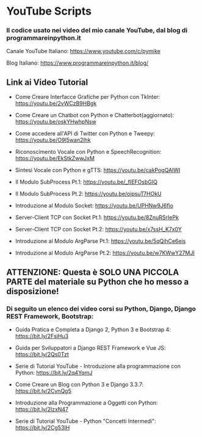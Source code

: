 # YouTube Scripts

### Il codice usato nei video del mio canale YouTube, dal blog di programmareinpython.it

Canale YouTube Italiano: https://www.youtube.com/c/pymike

Blog Italiano: https://www.programmareinpython.it/blog/

## Link ai Video Tutorial

+ Come Creare Interfacce Grafiche per Python con TkInter: https://youtu.be/2vWCzB9HBgk

+ Come Creare un Chatbot con Python e Chatterbot(aggiornato): https://youtu.be/oskYHwhpNsw

+ Come accedere all'API di Twitter con Python e Tweepy: https://youtu.be/O9l5wan2lhk

+ Riconoscimento Vocale con Python e SpeechRecognition: https://youtu.be/EkStkZwwJxM

+ Sintesi Vocale con Python e gTTS: https://youtu.be/cakPogQAlWI

+ Il Modulo SubProcess Pt.1: https://youtu.be/_fIEFOsbGIQ 

+ Il Modulo SubProcess Pt.2: https://youtu.be/oipsuT7HOkU

+ Introduzione al Modulo Socket: https://youtu.be/UPHNw9J6fio

+ Server-Client TCP con Socket Pt.1: https://youtu.be/8ZnuRSrIePk

+ Server-Client TCP con Socket Pt.2: https://youtu.be/x7ssH_K7x0Y

+ Introduzione al Modulo ArgParse Pt.1: https://youtu.be/5qQihCe6eis

+ Introduzione al Modulo ArgParse Pt.2: https://youtu.be/w7KWwY27MJI 


## ATTENZIONE: Questa è SOLO UNA PICCOLA PARTE del materiale su Python che ho messo a disposizione!
### Di seguito un elenco dei video corsi su Python, Django, Django REST Framework, Bootstrap:

+ Guida Pratica e Completa a Django 2, Python 3 e Bootstrap 4: https://bit.ly/2FsiHu3

+ Guida per Sviluppatori a Django REST Framework e Vue JS: https://bit.ly/2Qs0Tzt

+ Serie di Tutorial YouTube - Introduzione alla programmazione con Python: https://bit.ly/2q4YqmJ

+ Come Creare un Blog con Python 3 e Django 3.3.7: https://bit.ly/2CvnQg5

+ Introduzione alla Programmazione a Oggetti con Python: https://bit.ly/2lzxN47

+ Serie di Tutorial YouTube - Python "Concetti Intermedi": https://bit.ly/2Cg53IH
